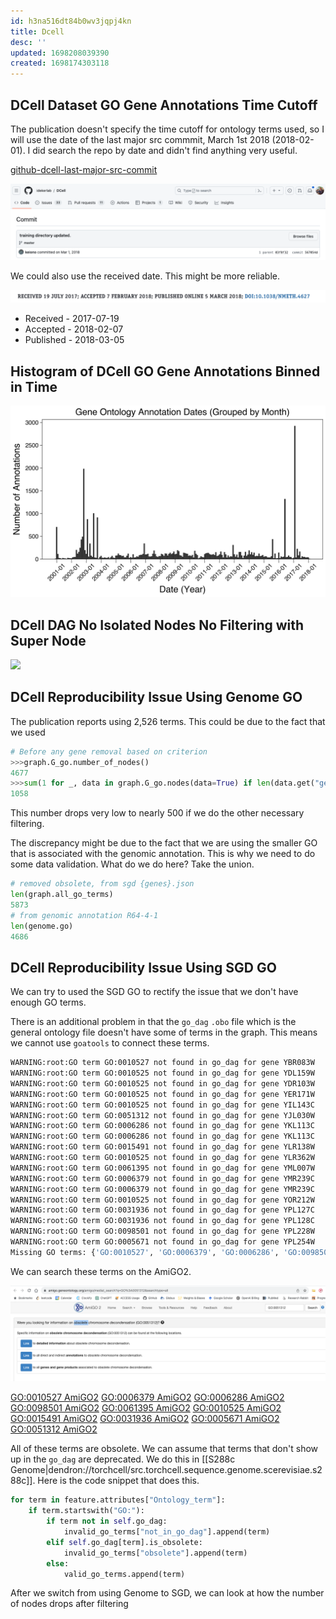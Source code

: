 ```yaml
---
id: h3na516dt84b0wv3jqpj4kn
title: Dcell
desc: ''
updated: 1698208039390
created: 1698174303118
---
```

## DCell Dataset GO Gene Annotations Time Cutoff

The publication doesn't specify the time cutoff for ontology terms used, so I will use the date of the last major src commmit, March 1st 2018 (2018-02-01). I did search the repo by date and didn't find anything very useful.

[github-dcell-last-major-src-commit](https://github.com/idekerlab/DCell/commit/567054dcb81c391c94603d507a1dd87cd063f7ac)

![](./assets/images/src.torchcell.datasets.dcell.md.dcell-last-major-src-commit.png)

We could also use the received date. This might be more reliable.

![](./assets/images/src.torchcell.datasets.dcell.md.Dcell-received-accepted-published-dates.png)

- Received - 2017-07-19
- Accepted - 2018-02-07
- Published - 2018-03-05

## Histogram of DCell GO Gene Annotations Binned in Time

![](./assets/images/gene-ontology-annotation-dates-grouped-by-month.png)

## DCell DAG No Isolated Nodes No Filtering with Super Node

![](./assets/images/dcell-gene-ontology-dag-no-isoloated-with-super-node.png)

## DCell Reproducibility Issue Using Genome GO

The publication reports using 2,526 terms. This could be due to the fact that we used

```python
# Before any gene removal based on criterion
>>>graph.G_go.number_of_nodes()
4677
>>>sum(1 for _, data in graph.G_go.nodes(data=True) if len(data.get("gene_set", [])) >= 6)
1058
```

This number drops very low to nearly 500 if we do the other necessary filtering.

The discrepancy might be due to the fact that we are using the smaller GO that is associated with the genomic annotation. This is why we need to do some data validation. What do we do here? Take the union.

```python
# removed obsolete, from sgd {genes}.json
len(graph.all_go_terms)
5873
# from genomic annotation R64-4-1
len(genome.go)
4686
```

## DCell Reproducibility Issue Using SGD GO

We can try to used the SGD GO to rectify the issue that we don't have enough GO terms.

There is an additional problem in that the `go_dag` `.obo` file which is the general ontology file doesn't have some of terms in the graph. This means we cannot use `goatools` to connect these terms.

```bash
WARNING:root:GO term GO:0010527 not found in go_dag for gene YBR083W
WARNING:root:GO term GO:0010525 not found in go_dag for gene YDL159W
WARNING:root:GO term GO:0010525 not found in go_dag for gene YDR103W
WARNING:root:GO term GO:0010525 not found in go_dag for gene YER171W
WARNING:root:GO term GO:0010525 not found in go_dag for gene YIL143C
WARNING:root:GO term GO:0051312 not found in go_dag for gene YJL030W
WARNING:root:GO term GO:0006286 not found in go_dag for gene YKL113C
WARNING:root:GO term GO:0006286 not found in go_dag for gene YKL113C
WARNING:root:GO term GO:0015491 not found in go_dag for gene YLR138W
WARNING:root:GO term GO:0010525 not found in go_dag for gene YLR362W
WARNING:root:GO term GO:0061395 not found in go_dag for gene YML007W
WARNING:root:GO term GO:0006379 not found in go_dag for gene YMR239C
WARNING:root:GO term GO:0006379 not found in go_dag for gene YMR239C
WARNING:root:GO term GO:0010525 not found in go_dag for gene YOR212W
WARNING:root:GO term GO:0031936 not found in go_dag for gene YPL127C
WARNING:root:GO term GO:0031936 not found in go_dag for gene YPL128C
WARNING:root:GO term GO:0098501 not found in go_dag for gene YPL228W
WARNING:root:GO term GO:0005671 not found in go_dag for gene YPL254W
Missing GO terms: {'GO:0010527', 'GO:0006379', 'GO:0006286', 'GO:0098501', 'GO:0061395', 'GO:0010525', 'GO:0015491', 'GO:0031936', 'GO:0005671', 'GO:0051312'}
```

We can search these terms on the AmiGO2.

![](./assets/images/src.torchcell.datasets.dcell.md.GO-0010527-AmiGO2-obsolete.png)

[GO:0010527 AmiGO2](https://amigo.geneontology.org/amigo/medial_search?q=GO%3A0010527&searchtype=all)
[GO:0006379 AmiGO2](https://amigo.geneontology.org/amigo/medial_search?q=GO%3A0006379&searchtype=all)
[GO:0006286 AmiGO2](https://amigo.geneontology.org/amigo/medial_search?q=GO%3A0006286&searchtype=all)
[GO:0098501 AmiGO2](https://amigo.geneontology.org/amigo/medial_search?q=GO%3A0098501&searchtype=all)
[GO:0061395 AmiGO2](https://amigo.geneontology.org/amigo/medial_search?q=GO%3A0061395&searchtype=all)
[GO:0010525 AmiGO2](https://amigo.geneontology.org/amigo/medial_search?q=GO%3A0010525&searchtype=all)
[GO:0015491 AmiGO2](https://amigo.geneontology.org/amigo/medial_search?q=GO%3A0015491&searchtype=all)
[GO:0031936 AmiGO2](https://amigo.geneontology.org/amigo/medial_search?q=GO%3A0031936&searchtype=all)
[GO:0005671 AmiGO2](https://amigo.geneontology.org/amigo/medial_search?q=GO%3A0005671&searchtype=all)
[GO:0051312 AmiGO2](https://amigo.geneontology.org/amigo/medial_search?q=GO%3A0051312&searchtype=all)

All of these terms are obsolete. We can assume that terms that don't show up in the `go_dag` are deprecated. We do this in [[S288c Genome|dendron://torchcell/src.torchcell.sequence.genome.scerevisiae.s288c]]. Here is the code snippet that does this.

```python
for term in feature.attributes["Ontology_term"]:
    if term.startswith("GO:"):
        if term not in self.go_dag:
            invalid_go_terms["not_in_go_dag"].append(term)
        elif self.go_dag[term].is_obsolete:
            invalid_go_terms["obsolete"].append(term)
        else:
            valid_go_terms.append(term)
```

After we switch from using Genome to SGD, we can look at how the number of nodes drops after filtering
